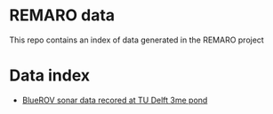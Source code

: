# REMARO data
This repo contains an index of data generated in the REMARO project

# Data index
- [BlueROV sonar data recored at TU Delft 3me pond](https://github.com/remaro-network/remaro_data/tree/main/bluerov_sonar_data_tudelft_pond_25_03_22)
